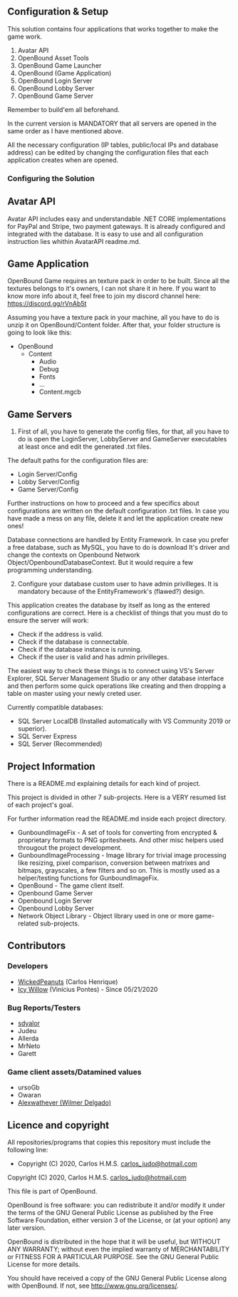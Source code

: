 <h2>Configuration & Setup</h2>

This solution contains four applications that works together to make the game work.

1. Avatar API
2. OpenBound Asset Tools
3. OpenBound Game Launcher
4. OpenBound (Game Application)
5. OpenBound Login Server
6. OpenBound Lobby Server
7. OpenBound Game Server

Remember to build'em all beforehand.

In the current version is MANDATORY that all servers are opened in the same order as I have mentioned above.

All the necessary configuration (IP tables, public/local IPs and database address) can be edited by changing the configuration files that each application creates when are opened.

<h3>Configuring the Solution</h3>

<h2>Avatar API</h2>

Avatar API includes easy and understandable .NET CORE implementations for PayPal and Stripe, two payment gateways. It is already configured and integrated with the database. It is easy to use and all configuration instruction lies whithin AvatarAPI readme.md.

<h2>Game Application</h2>

OpenBound Game requires an texture pack in order to be built. Since all the textures belongs to it's owners, I can not share it in here. If you want to know more info about it, feel free to join my discord channel here: https://discord.gg/rVnAb5t

Assuming you have a texture pack in your machine, all you have to do is unzip it on OpenBound/Content folder. After that, your folder structure is going to look like this:
- OpenBound
   - Content
      - Audio
      - Debug
      - Fonts
      - ...
      - Content.mgcb

<h2>Game Servers</h2>

1. First of all, you have to generate the config files, for that, all you have to do is open the LoginServer, LobbyServer and GameServer executables at least once and edit the generated .txt files.

The default paths for the configuration files are:

- Login Server/Config
- Lobby Server/Config
- Game Server/Config

Further instructions on how to proceed and a few specifics about configurations are written on the default configuration .txt files.
In case you have made a mess on any file, delete it and let the application create new ones!

Database connections are handled by Entity Framework. In case you prefer a free database, such as MySQL, you have to do is download It's driver and change the contexts on
Openbound Network Object/OpenboundDatabaseContext. But it would require a few programming understanding.

2. Configure your database custom user to have admin privilleges. It is mandatory because of the EntityFramework's (flawed?) design.

This application creates the database by itself as long as the entered configurations are correct. Here is a checklist of things that you must do to ensure the server will work:
   - Check if the address is valid.
   - Check if the database is connectable.
   - Check if the database instance is running. 
   - Check if the user is valid and has admin privilleges.

The easiest way to check these things is to connect using VS's Server Explorer, SQL Server Management Studio or any other database interface and then perform some quick operations
like creating and then dropping a table on master using your newly creted user.

Currently compatible databases:

- SQL Server LocalDB (Installed automatically with VS Community 2019 or superior).
- SQL Server Express
- SQL Server (Recommended)

<h2>Project Information</h2>

There is a README.md explaining details for each kind of project.

This project is divided in other 7 sub-projects. Here is a VERY resumed list of each project's goal.

For further information read the README.md inside each project directory.

 - GunboundImageFix - A set of tools for converting from encrypted & proprietary formats to PNG spritesheets. And other misc helpers used througout the project development.
 - GunboundImageProcessing - Image library for trivial image processing like resizing, pixel comparison, conversion between matrixes and bitmaps, grayscales, a few filters and so on. This is mostly used as a helper/testing functions for GunboundImageFix.
 - OpenBound - The game client itself.
 - Openbound Game Server
 - Openbound Login Server
 - Openbound Lobby Server
 - Network Object Library - Object library used in one or more game-related sub-projects.

<h2>Contributors</h2>

<h3>Developers</h3>

 - [WickedPeanuts](https://github.com/WickedPeanuts/) (Carlos Henrique)
 - [Icy Willow](https://github.com/IcyWillow/) (Vinícius Pontes) - Since 05/21/2020

<h3>Bug Reports/Testers</h3>

 - [sdyalor](https://github.com/sdyalor)
 - Judeu
 - Allerda
 - MrNeto
 - Garett

<h3>Game client assets/Datamined values</h3>

 - ursoGb
 - Owaran
 - [Alexwathever (Wilmer Delgado)](https://github.com/alexwathever)

<h2>Licence and copyright</h2>

All repositories/programs that copies this repository must include the following line:
- Copyright (C) 2020, Carlos H.M.S. <carlos_judo@hotmail.com>

Copyright (C) 2020, Carlos H.M.S. <carlos_judo@hotmail.com>

This file is part of OpenBound.

OpenBound is free software: you can redistribute it and/or modify it under the terms of the GNU General Public License as published by the Free Software Foundation, either version 3 of the License, or (at your option) any later version.

OpenBound is distributed in the hope that it will be useful, but WITHOUT ANY WARRANTY; without even the implied warranty of MERCHANTABILITY or FITNESS FOR A PARTICULAR PURPOSE. See the GNU General Public License for more details.

You should have received a copy of the GNU General Public License along with OpenBound. If not, see http://www.gnu.org/licenses/.
